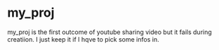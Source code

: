 # my_proj

my_proj is the first outcome of youtube sharing video but it fails during creatiion. I just keep it if I hqve to pick some infos in.